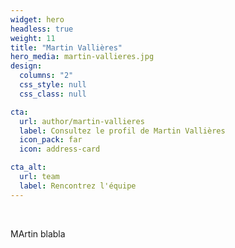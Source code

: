 ```yaml
---
widget: hero
headless: true
weight: 11
title: "Martin Vallières"
hero_media: martin-vallieres.jpg
design:
  columns: "2"
  css_style: null
  css_class: null

cta:
  url: author/martin-vallieres
  label: Consultez le profil de Martin Vallières
  icon_pack: far
  icon: address-card

cta_alt:
  url: team
  label: Rencontrez l'équipe
---
```

<br>

MArtin blabla
